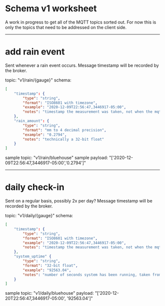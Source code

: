 # Schema v1 worksheet

A work in progress to get all of the MQTT topics sorted out. For now this is only the topics that need to be addressed on the client side.

---

# add rain event

Sent whenever a rain event occurs. Message timestamp will be recorded by the broker.

topic: "v1/rain/{gauge}"
schema:

```json
[
    "timestamp": {
        "type": "string",
        "format": "ISO8601 with timezone",
        "example": "2020-12-09T22:56:47,3446917-05:00",
        "notes": "timestamp the measurement was taken, not when the mqtt message was sent"
    },
    "rain_amount": {
        "type": "string",
        "format": "mm to 4 decimal precision",
        "example": "0.2794",
        "notes": "technically a 32-bit float"
    }
]
```

sample topic: "v1/rain/bluehouse"
sample payload: "['2020-12-09T22:56:47,3446917-05:00','0.2794']"

---

# daily check-in

Sent on a regular basis, possibly 2x per day? Message timestamp will be recorded by the broker.

topic: "v1/daily/{gauge}"
schema:

```json
[
    "timestamp": {
        "type": "string",
        "format": "ISO8601 with timezone",
        "example": "2020-12-09T22:56:47,3446917-05:00",
        "notes": "timestamp the measurement was taken, not when the mqtt message was sent"
    },
    "system_uptime" {
        "type": "string",
        "format": "32-bit float",
        "example": "92563.04",
        "notes": "number of seconds system has been running, taken from `/proc/uptime`"
    }
]
```

sample topic: "v1/daily/bluehouse"
payload: "['2020-12-20T22:56:47,3446917-05:00', '92563.04']"
